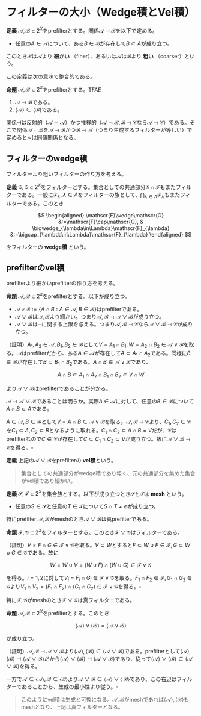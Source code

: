 
# フィルターの大小（Wedge積とVel積）

__定義__ $\mathscr{A}, \mathscr{B}\subset 2^{X}$をprefilterとする。関係$\mathscr{A}\dashv\mathscr{B}$を以下で定める。

- 任意の$A\in\mathscr{A}$について、ある$B\in\mathscr{B}$が存在して$B\subset A$が成り立つ。

このとき$\mathscr{B}$は$\mathscr{A}$より **細かい** （finer）、あるいは$\mathscr{A}$は$\mathscr{B}$より **粗い** （coarser）という。

この定義は次の意味で整合的である。

__命題__ $\mathscr{A}, \mathscr{B}\subset 2^{X}$をprefilterとする。TFAE

1. $\mathscr{A}\dashv\mathscr{B}$である。
1. $\langle \mathscr{A} \rangle\subset\langle \mathscr{B} \rangle$である。

関係$\dashv$は反射的（$\mathscr{A}\dashv\mathscr{A}$）かつ推移的（$\mathscr{A}\dashv\mathscr{B}, \mathscr{B}\dashv\mathscr{C}$なら$\mathscr{A}\dashv\mathscr{C}$）である。そこで関係$\mathscr{A}\sim\mathscr{B}$を$\mathscr{A}\dashv\mathscr{B}$かつ$\mathscr{B}\dashv\mathscr{A}$（つまり生成するフィルターが等しい）で定めると$\sim$は同値関係となる。


## フィルターのwedge積

フィルターより粗いフィルターの作り方を考える。

__定義__ $\mathscr{G}, \mathscr{G}\subset 2^{X}$をフィルターとする。集合としての共通部分$\mathscr{G}\cap\mathscr{F}$もまたフィルターである。一般に$\mathscr{F}_{\lambda}, \lambda\in\Lambda$をフィルターの族として、$\bigcap_{\lambda\in\Lambda}\mathscr{F}_{\lambda}$もまたフィルターである。このとき

$$
\begin{aligned}
\mathscr{F}\wedge\mathscr{G} &:=\mathscr{F}\cap\mathscr{G}, & \bigwedge_{\lambda\in\Lambda}\mathscr{F}_{\lambda} &:=\bigcap_{\lambda\in\Lambda}\mathscr{F}_{\lambda}
\end{aligned}
$$

をフィルターの **wedge積** という。


## prefilterのvel積

prefilterより細かいprefilterの作り方を考える。

__命題__ $\mathscr{A}, \mathscr{B}\subset 2^{X}$をprefilterとする。以下が成り立つ。

- $\mathscr{A}\vee\mathscr{B}:=\lbrace A\cap B : A\in\mathscr{A}, B\in\mathscr{B} \rbrace$はprefilterである。
- $\mathscr{A}\vee\mathscr{B}$は$\mathscr{A}, \mathscr{B}$より細かい。つまり$\mathscr{A}, \mathscr{B}\dashv\mathscr{A}\vee\mathscr{B}$が成り立つ。
- $\mathscr{A}\vee\mathscr{B}$は$\dashv$に関する上限を与える。つまり$\mathscr{A}, \mathscr{B}\dashv\mathscr{C}$なら$\mathscr{A}\vee\mathscr{B}\dashv\mathscr{C}$が成り立つ。

（証明）$A_{1}, A_{2}\in\mathscr{A}, B_{1}, B_{2}\in\mathscr{B}$として$V=A_{1}\cap B_{1}, W=A_{2}\cap B_{2}\in\mathscr{A}\vee\mathscr{B}$を取る。$\mathscr{A}$はprefilterだから、ある$A\in\mathscr{A}$が存在して$A\subset A_{1}\cap A_{2}$である。同様に$B\in\mathscr{B}$が存在して$B\subset B_{1}\cap B_{2}$である。$A\cap B\in\mathscr{A}\vee\mathscr{B}$であり、

$$
A\cap B\subset A_{1}\cap A_{2}\cap B_{1}\cap B_{2}\subset V\cap W
$$

より$\mathscr{A}\vee\mathscr{B}$はprefilterであることが分かる。

$\mathscr{A}\dashv\mathscr{A}\vee\mathscr{B}$であることは明らか。実際$A\in\mathscr{A}$に対して、任意の$B\in\mathscr{B}$について$A\cap B\subset A$である。

$A\in\mathscr{A}, B\in\mathscr{B}$として$V=A\cap B\in\mathscr{A}\vee\mathscr{B}$を取る。$\mathscr{A}, \mathscr{B}\dashv\mathscr{C}$より、$C_{1}, C_{2}\in\mathscr{C}$を$C_{1}\subset A, C_{2}\subset B$となるように取れる。$C_{1}\cap C_{2}\subset A\cap B=V$だが、$\mathscr{C}$はprefilterなので$C\in\mathscr{C}$が存在して$C\subset C_{1}\cap C_{2}\subset V$が成り立つ。故に$\mathscr{A}\vee\mathscr{B}\dashv\mathscr{C}$を得る。$\square$

__定義__ 上記の$\mathscr{A}\vee\mathscr{B}$をprefilterの **vel積**という。

> 集合としての共通部分がwedge積であり粗く、元の共通部分を集めた集合がvel積であり細かい。

__定義__ $\mathscr{S}, \mathscr{T}\subset 2^{X}$を集合族とする。以下が成り立つとき$\mathscr{S}$と$\mathscr{T}$は **mesh** という。

- 任意の$S\in\mathscr{S}$と任意の$T\in\mathscr{T}$について$S\cap T\neq\emptyset$が成り立つ。

特にprefilter $\mathscr{A}, \mathscr{B}$がmeshのとき$\mathscr{A}\vee\mathscr{B}$は真prefilterである。


__命題__ $\mathscr{F}, \mathscr{G}\subset 2^{X}$をフィルターとする。このとき$\mathscr{F}\vee\mathscr{G}$はフィルターである。

（証明）$V=F\cap G\in\mathscr{F}\vee\mathscr{G}$を取る。$V\subset W$とすると$F\subset W\cup F\in\mathscr{F}, G\subset W\cup G\in\mathscr{G}$である。故に

$$
W=W\cup V=( W\cup F )\cap( W\cup G )\in\mathscr{F}\vee\mathscr{G}
$$

を得る。$i=1, 2$に対して$V_{i}=F_{i}\cap G_{i}\in\mathscr{F}\vee\mathscr{G}$を取る。$F_{1}\cap F_{2}\in\mathscr{F}, G_{1}\cap G_{2}\in\mathscr{G}$より$V_{1}\cap V_{2}=( F_{1}\cap F_{2} )\cap( G_{1}\cap G_{2} )\in\mathscr{F}\vee\mathscr{G}$を得る。$\square$

特に$\mathscr{F}, \mathscr{G}$がmeshのとき$\mathscr{F}\vee\mathscr{G}$は真フィルターである。

__命題__ $\mathscr{A}, \mathscr{B}\subset 2^{X}$をprefilterとする。このとき

$$
\langle \mathscr{A} \rangle\vee\langle \mathscr{B} \rangle=\langle \mathscr{A}\vee\mathscr{B} \rangle
$$

が成り立つ。

（証明）$\mathscr{A}, \mathscr{B}\dashv\mathscr{A}\vee\mathscr{B}$より$\langle \mathscr{A} \rangle, \langle \mathscr{B} \rangle\subset\langle \mathscr{A}\vee\mathscr{B} \rangle$である。prefilterとして$\langle \mathscr{A} \rangle, \langle \mathscr{B} \rangle\dashv\langle \mathscr{A}\vee\mathscr{B} \rangle$だから$\langle \mathscr{A} \rangle\vee\langle \mathscr{B} \rangle\dashv\langle \mathscr{A}\vee\mathscr{B} \rangle$であり、従って$\langle \mathscr{A} \rangle\vee\langle \mathscr{B} \rangle\subset\langle \mathscr{A}\vee\mathscr{B} \rangle$を得る。

一方で$\mathscr{A}\subset\langle \mathscr{A} \rangle, \mathscr{B}\subset\langle \mathscr{B} \rangle$より$\mathscr{A}\vee\mathscr{B}\subset\langle \mathscr{A} \rangle\vee\langle\ \mathscr{B} \rangle$であり、この右辺はフィルターであることから、生成の最小性より従う。$\square$

> このようにvel積は生成と可換になる。$\mathscr{A}, \mathscr{B}$がmeshであれば$\langle \mathscr{A} \rangle, \langle \mathscr{B} \rangle$もmeshとなり、上記は真フィルターとなる。